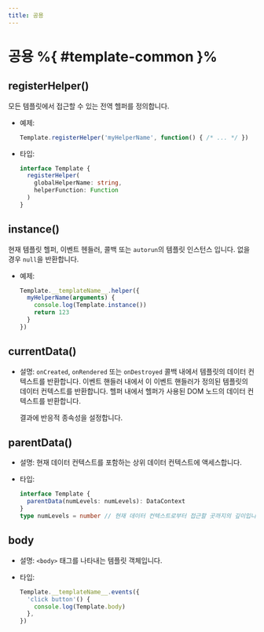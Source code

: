 ```yaml
---
title: 공용
---
```


# 공용 %{ #template-common }%

## registerHelper()

모든 템플릿에서 접근할 수 있는 전역 헬퍼를 정의합니다.

- 예제:
  ```js
  Template.registerHelper('myHelperName', function() { /* ... */ })
  ```

- 타입:
  ```ts
  interface Template {
    registerHelper(
      globalHelperName: string,
      helperFunction: Function
    )
  }
  ```

## instance()

현재 템플릿 헬퍼, 이벤트 헨들러, 콜백 또는 `autorun`의 템플릿 인스턴스 입니다.
없을 경우 `null`을 반환합니다.

- 예제:
  ```js
  Template.__templateName__.helper({
    myHelperName(arguments) {
      console.log(Template.instance())
      return 123
    }
  })
  ```

## currentData()

- 설명: `onCreated`, `onRendered` 또는 `onDestroyed` 콜백 내에서 템플릿의 데이터 컨텍스트를 반환합니다.
  이벤트 핸들러 내에서 이 이벤트 핸들러가 정의된 템플릿의 데이터 컨텍스트를 반환합니다.
  헬퍼 내에서 헬퍼가 사용된 DOM 노드의 데이터 컨텍스트를 반환합니다.

  결과에 반응적 종속성을 설정합니다.

## parentData()

- 설명: 현재 데이터 컨텍스트를 포함하는 상위 데이터 컨텍스트에 액세스합니다.

- 타입:
  ```ts
  interface Template {
    parentData(numLevels: numLevels): DataContext
  }
  type numLevels = number // 현재 데이터 컨텍스트로부터 접근할 곳까지의 깊이입니다. 기본값은 1입니다.
  ```

## body

- 설명: `<body>` 태그를 나타내는 템플릿 객체입니다.

- 타입:
  ```js
  Template.__templateName__.events({
    'click button'() {
      console.log(Template.body)
    },
  })
  ```
